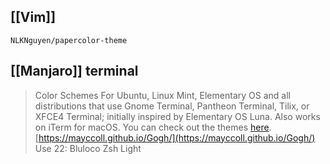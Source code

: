 ## [[Vim]]
`NLKNguyen/papercolor-theme`

## [[Manjaro]] terminal
> Color Schemes For Ubuntu, Linux Mint, Elementary OS and all distributions that use Gnome Terminal, Pantheon Terminal, Tilix, or XFCE4 Terminal; initially inspired by Elementary OS Luna. Also works on iTerm for macOS. You can check out the themes [here](https://mayccoll.github.io/Gogh/).
   [https://mayccoll.github.io/Gogh/](https://mayccoll.github.io/Gogh/)
   Use 22: Bluloco Zsh Light
